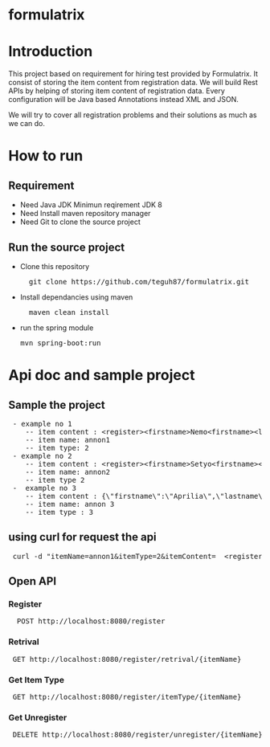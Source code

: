 # formulatrix

# Introduction
This project based on requirement for hiring test provided by Formulatrix. 
It consist of storing the item content from registration data. 
We will build Rest APIs by helping of storing item content of registration data. 
Every configuration will be Java based Annotations instead XML and JSON.

We will try to cover all registration problems and their solutions as much as we can do.


# How to run
## Requirement
- Need Java JDK Minimun reqirement JDK 8
- Need Install maven repository manager
- Need Git to clone the source project

## Run the source project
- Clone this repository
  <pre>
    git clone https://github.com/teguh87/formulatrix.git
  </pre>

- Install dependancies using maven
  <pre>
    maven clean install
  </pre>

- run the spring module 
  <pre>mvn spring-boot:run</pre>

# Api doc and sample project
## Sample the project

<pre>
 - example no 1
    -- item content : &lt;register&gt;&lt;firstname&gt;Nemo&lt;firstname&gt;&lt;lastname&gt;NoBody&lt;lastname&gt;&lt;email&gt;nemo@example.com&lt;email&gt;&lt;password&gt;123456&lt;password&gt;&lt;phoneNumber&gt;+628177728172&lt;phoneNumber&gt;&lt;address&gt;Anywhere&lt;address&gt;&lt;register
    -- item name: annon1
    -- item type: 2
 - example no 2
    -- item content : &lt;register&gt;&lt;firstname&gt;Setyo&lt;firstname&gt;&lt;lastname&gt;Nugroho&lt;lastname&gt;&lt;email&gt;setyo@example.com&lt;email&gt;&lt;password&gt;123456&lt;password&gt;&lt;phoneNumber&gt;+62883881777&lt;phoneNumber&gt;&lt;address&gt;Anywhere&lt;address&gt;&lt;register&gt;
    -- item name: annon2
    -- item type 2
 -  example no 3
    -- item content : {\"firstname\":\"Aprilia\",\"lastname\":\"Sadewa\",\"email\":\"aprillia@example.com\",\"password\":\"123456\",\"phoneNumber\":\"+6281772663773\",\"address\":\"Anywhere\"}
    -- item name: annon 3
    -- item type : 3
</pre>

## using curl for request the api
<pre>
 curl -d "itemName=annon1&itemType=2&itemContent=  &lt;register&gt;&lt;firstname&gt;Nemo&lt;firstname&gt;&lt;lastname&gt;NoBody&lt;lastname&gt;&lt;email&gt;nemo@example.com&lt;email&gt;&lt;password&gt;123456&lt;password&gt;&lt;phoneNumber&gt;+628177728172&lt;phoneNumber&gt;&lt;address&gt;Anywhere&lt;address&gt;&lt;register -H "Content-Type: application/x-www-form-urlencoded" -X POST http://localhost:8080/register
</pre>

## Open API
### Register
<pre>
  POST http://localhost:8080/register
</pre>

### Retrival
<pre>
 GET http://localhost:8080/register/retrival/{itemName}
</pre>

### Get Item Type
<pre>
 GET http://localhost:8080/register/itemType/{itemName}
</pre>

### Get Unregister
<pre>
 DELETE http://localhost:8080/register/unregister/{itemName}
</pre>